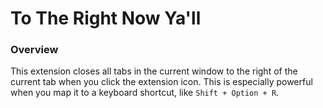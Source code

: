 # To The Right Now Ya'll

### Overview
This extension closes all tabs in the current window to the right of the current tab when you click the extension icon. This is especially powerful when you map it to a keyboard shortcut, like `Shift + Option + R`.
